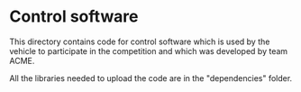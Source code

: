 Control software
====

This directory contains code for control software which is used by the vehicle to participate in the competition and which was developed by team ACME.

All the libraries needed to upload the code are in the "dependencies" folder.
